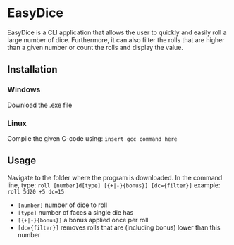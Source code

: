 # EasyDice
EasyDice is a CLI application that allows the user to quickly and easily roll a large number of dice.
Furthermore, it can also filter the rolls that are higher than a given number or count the rolls and display the value.

## Installation
### Windows
Download the .exe file

### Linux
Compile the given C-code using:
`insert gcc command here`

## Usage
Navigate to the folder where the program is downloaded.
In the command line, type:
`roll [number]d[type] [{+|-}{bonus}] [dc={filter}]`
example: `roll 5d20 +5 dc=15`
- `[number]` number of dice to roll
- `[type]` number of faces a single die has
- `[{+|-}{bonus}]` a bonus applied once per roll
- `[dc={filter}]` removes rolls that are (including bonus) lower than this number
